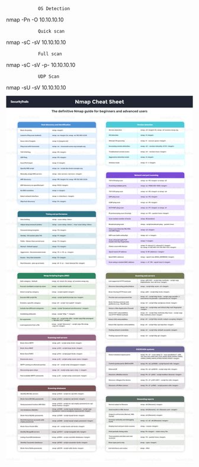 				OS Detection

nmap -Pn -O 10.10.10.10

				Quick scan
nmap -sC -sV 10.10.10.10

				Full scan
nmap -sC -sV -p- 10.10.10.10

				UDP Scan
nmap -sU -sV 10.10.10.10

![](nmap.png)